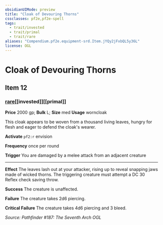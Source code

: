 ```yaml
---
obsidianUIMode: preview
title: "Cloak of Devouring Thorns"
cssclasses: pf2e,pf2e-spell
tags:
  - trait/invested
  - trait/primal
  - trait/rare
aliases: "Compendium.pf2e.equipment-srd.Item.jYQy2jFxbQL5y36L"
license: OGL
---
```

# Cloak of Devouring Thorns
## Item 12
### [rare](rare "Rare Rarity Trait")[[invested]][[primal]]


**Price** 2000 gp; 
**Bulk** L; **Size** med
**Usage** worncloak

This cloak appears to be woven from a thousand living leaves, hungry for flesh and eager to defend the cloak's wearer.

**Activate** `pf2:r` envision

**Frequency** once per round

**Trigger** You are damaged by a melee attack from an adjacent creature

* * *

**Effect** The leaves lash out at your attacker, rising up to reveal snapping jaws made of wicked thorns. The triggering creature must attempt a DC 30 Reflex check saving throw.

**Success** The creature is unaffected.

**Failure** The creature takes 2d6 piercing.

**Critical Failure** The creature takes 4d6 piercing and 3 bleed.

*Source: Pathfinder #187: The Seventh Arch*
*OGL*